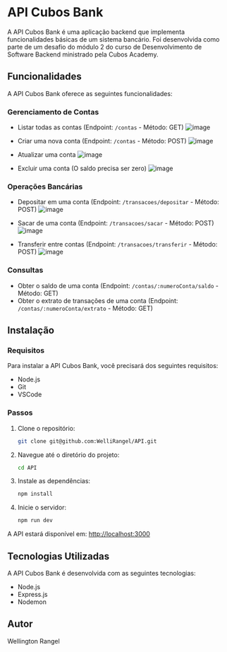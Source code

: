 # API Cubos Bank

A API Cubos Bank é uma aplicação backend que implementa funcionalidades básicas de um sistema bancário. Foi desenvolvida como parte de um desafio do módulo 2 do curso de Desenvolvimento de Software Backend ministrado pela Cubos Academy.

## Funcionalidades

A API Cubos Bank oferece as seguintes funcionalidades:

### Gerenciamento de Contas
- Listar todas as contas (Endpoint: `/contas` - Método: GET)
![image](https://github.com/WelliRangel/API/assets/134741348/8489b1b1-5881-410b-9f73-0e41e8071814)

- Criar uma nova conta (Endpoint: `/contas` - Método: POST)
![image](https://github.com/WelliRangel/API/assets/134741348/c73b0e77-e407-4d1c-8f4a-085b93f7544e)

- Atualizar uma conta
![image](https://github.com/WelliRangel/API/assets/134741348/e7c517f1-fd97-4442-bc5c-7c031bbe0fd7)

- Excluir uma conta (O saldo precisa ser zero)
![image](https://github.com/WelliRangel/API/assets/134741348/c23dd967-9a62-4f5b-9fbe-f1b05babda10)



### Operações Bancárias
- Depositar em uma conta (Endpoint: `/transacoes/depositar` - Método: POST)
![image](https://github.com/WelliRangel/API/assets/134741348/1fd54c5d-397a-40f4-a037-8451de2a4f78)

- Sacar de uma conta (Endpoint: `/transacoes/sacar` - Método: POST)
![image](https://github.com/WelliRangel/API/assets/134741348/c5261805-ab34-4012-b3c2-77e5fa653235)

- Transferir entre contas (Endpoint: `/transacoes/transferir` - Método: POST)
![image](https://github.com/WelliRangel/API/assets/134741348/8102fcf2-9e3c-4800-954a-609e14613b36)

### Consultas
- Obter o saldo de uma conta (Endpoint: `/contas/:numeroConta/saldo` - Método: GET)
- Obter o extrato de transações de uma conta (Endpoint: `/contas/:numeroConta/extrato` - Método: GET)

## Instalação

### Requisitos

Para instalar a API Cubos Bank, você precisará dos seguintes requisitos:

- Node.js
- Git
- VSCode

### Passos

1. Clone o repositório:
   ```bash
   git clone git@github.com:WelliRangel/API.git
2. Navegue até o diretório do projeto:
    ```bash
    cd API
    ```

3. Instale as dependências:
    ```bash
    npm install
    ```

4. Inicie o servidor:
    ```bash
    npm run dev
    ```

A API estará disponível em: [http://localhost:3000](http://localhost:3000)

## Tecnologias Utilizadas

A API Cubos Bank é desenvolvida com as seguintes tecnologias:

- Node.js
- Express.js
- Nodemon

## Autor

Wellington Rangel
